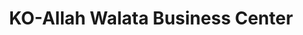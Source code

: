 ---
title: "KO-Allah Walata Business Center"
url: /monrovia/ko-allah-walata-business-center/
shop: Lebensmittel
---